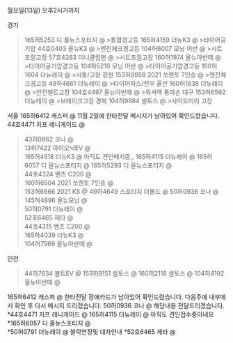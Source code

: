 월요일(13일) 오후2시거까지

경기
>165허5253 디 올뉴스포티지 @	>통합경고등
>165허4159 더뉴K3 @	>타이어공기압
>44호0403 올뉴K3 @	>엔진체크경고등
>104허6007 모닝 어반 @	>시트조절고장
>57호4283 미니클럽맨 @	>시트조절고장
>160허1974 올뉴아반떼 @	>타이어공기압경고등
>104하5210 모닝 어반 @	>타이어공기압경고등
>160허1604 더뉴레이 @	>시동/고장
강원
>153허9959 2021 쏘렌토 7인승 @	>엔진체크경고등
>49하4661 더뉴레이 @	>타이어파스/전우
울산
>160허1638 더뉴레이 @	>안전벨트고장
>104호4497 올뉴아반떼 @	>워셔액 통파손
대구
>153허6592 더뉴레이 @	>브레이크고장
경북
>104허9984 셀토스 @	>사이드미러 고장


서울
165허6412 캐스퍼 @	11월 2일에 한타전달 메시지가 남아있어 확인드렸습니다.
44호4471 지프 레니게이드 @	
>43허0962 코나 @	
>13허7422 아이오닉EV @	
>165허4518 더뉴K3 @	아직도 견인배치중,,
165허4115 더뉴레이 @	
165허6057 디 올뉴스포티지 @	
>165허5293 디 올뉴스포티지 @	
>44호4324 벤츠 C200 @	
>160허6504 2021 쏘렌토 7인승 @	
>153허6666 2021 K5 @	
>49하4649 스포티지 더볼드 @	
50허0936 코나 @	
>145허4896 올뉴모닝 @	
50허0791 더뉴레이 @	
52호6465 제타 @	
>44호4315 벤츠 C200 @	
>165하4039 더뉴K3 @	
>104허7569 올뉴아반떼 @	


인천
>44하7634 볼트EV @	
>153허9151 셀토스 @	
>160허2118 셀토스 @	
>104허4192 올뉴아반떼 @	



165허6412 캐스퍼 @	한타전달 장애카드가 남아있어 확인드렸습니다. 다음주에 내부에서 확인 후 다시 메시지 드리겠습니다.
50허0936 코나 @ 해당내용 전달드리겠습니다.
*44호4471 지프 레니게이드 @	
165허4115 더뉴레이 @	아직도 견인접수중이네요
*165허6057 디 올뉴스포티지 @	
*50허0791 더뉴레이 @	블락연장및 대차안내
*52호6465 제타 @	
